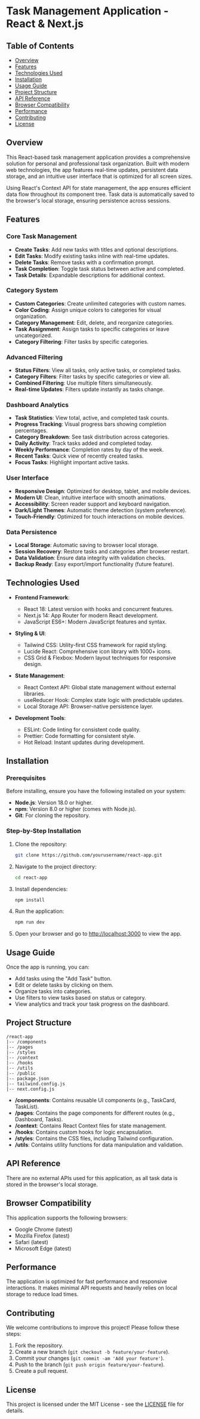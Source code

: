 # Task Management Application - React & Next.js

## Table of Contents

* [Overview](#overview)
* [Features](#features)
* [Technologies Used](#technologies-used)
* [Installation](#installation)
* [Usage Guide](#usage-guide)
* [Project Structure](#project-structure)
* [API Reference](#api-reference)
* [Browser Compatibility](#browser-compatibility)
* [Performance](#performance)
* [Contributing](#contributing)
* [License](#license)

## Overview

This React-based task management application provides a comprehensive solution for personal and professional task organization. Built with modern web technologies, the app features real-time updates, persistent data storage, and an intuitive user interface that is optimized for all screen sizes.

Using React's Context API for state management, the app ensures efficient data flow throughout its component tree. Task data is automatically saved to the browser's local storage, ensuring persistence across sessions.

## Features

### Core Task Management

* **Create Tasks**: Add new tasks with titles and optional descriptions.
* **Edit Tasks**: Modify existing tasks inline with real-time updates.
* **Delete Tasks**: Remove tasks with a confirmation prompt.
* **Task Completion**: Toggle task status between active and completed.
* **Task Details**: Expandable descriptions for additional context.

### Category System

* **Custom Categories**: Create unlimited categories with custom names.
* **Color Coding**: Assign unique colors to categories for visual organization.
* **Category Management**: Edit, delete, and reorganize categories.
* **Task Assignment**: Assign tasks to specific categories or leave uncategorized.
* **Category Filtering**: Filter tasks by specific categories.

### Advanced Filtering

* **Status Filters**: View all tasks, only active tasks, or completed tasks.
* **Category Filters**: Filter tasks by specific categories or view all.
* **Combined Filtering**: Use multiple filters simultaneously.
* **Real-time Updates**: Filters update instantly as tasks change.

### Dashboard Analytics

* **Task Statistics**: View total, active, and completed task counts.
* **Progress Tracking**: Visual progress bars showing completion percentages.
* **Category Breakdown**: See task distribution across categories.
* **Daily Activity**: Track tasks added and completed today.
* **Weekly Performance**: Completion rates by day of the week.
* **Recent Tasks**: Quick view of recently created tasks.
* **Focus Tasks**: Highlight important active tasks.

### User Interface

* **Responsive Design**: Optimized for desktop, tablet, and mobile devices.
* **Modern UI**: Clean, intuitive interface with smooth animations.
* **Accessibility**: Screen reader support and keyboard navigation.
* **Dark/Light Themes**: Automatic theme detection (system preference).
* **Touch-Friendly**: Optimized for touch interactions on mobile devices.

### Data Persistence

* **Local Storage**: Automatic saving to browser local storage.
* **Session Recovery**: Restore tasks and categories after browser restart.
* **Data Validation**: Ensure data integrity with validation checks.
* **Backup Ready**: Easy export/import functionality (future feature).

## Technologies Used

* **Frontend Framework**:

  * React 18: Latest version with hooks and concurrent features.
  * Next.js 14: App Router for modern React development.
  * JavaScript ES6+: Modern JavaScript features and syntax.

* **Styling & UI**:

  * Tailwind CSS: Utility-first CSS framework for rapid styling.
  * Lucide React: Comprehensive icon library with 1000+ icons.
  * CSS Grid & Flexbox: Modern layout techniques for responsive design.

* **State Management**:

  * React Context API: Global state management without external libraries.
  * useReducer Hook: Complex state logic with predictable updates.
  * Local Storage API: Browser-native persistence layer.

* **Development Tools**:

  * ESLint: Code linting for consistent code quality.
  * Prettier: Code formatting for consistent style.
  * Hot Reload: Instant updates during development.

## Installation

### Prerequisites

Before installing, ensure you have the following installed on your system:

* **Node.js**: Version 18.0 or higher.
* **npm**: Version 8.0 or higher (comes with Node.js).
* **Git**: For cloning the repository.

### Step-by-Step Installation

1. Clone the repository:

   ```bash
   git clone https://github.com/yourusername/react-app.git
   ```

2. Navigate to the project directory:

   ```bash
   cd react-app
   ```

3. Install dependencies:

   ```bash
   npm install
   ```

4. Run the application:

   ```bash
   npm run dev
   ```

5. Open your browser and go to [http://localhost:3000](http://localhost:3000) to view the app.

## Usage Guide

Once the app is running, you can:

* Add tasks using the "Add Task" button.
* Edit or delete tasks by clicking on them.
* Organize tasks into categories.
* Use filters to view tasks based on status or category.
* View analytics and track your task progress on the dashboard.

## Project Structure

```
/react-app
|-- /components
|-- /pages
|-- /styles
|-- /context
|-- /hooks
|-- /utils
|-- /public
|-- package.json
|-- tailwind.config.js
|-- next.config.js
```

* **/components**: Contains reusable UI components (e.g., TaskCard, TaskList).
* **/pages**: Contains the page components for different routes (e.g., Dashboard, Tasks).
* **/context**: Contains React Context files for state management.
* **/hooks**: Contains custom hooks for logic encapsulation.
* **/styles**: Contains the CSS files, including Tailwind configuration.
* **/utils**: Contains utility functions for data manipulation and validation.

## API Reference

There are no external APIs used for this application, as all task data is stored in the browser's local storage.

## Browser Compatibility

This application supports the following browsers:

* Google Chrome (latest)
* Mozilla Firefox (latest)
* Safari (latest)
* Microsoft Edge (latest)

## Performance

The application is optimized for fast performance and responsive interactions. It makes minimal API requests and heavily relies on local storage to reduce load times.

## Contributing

We welcome contributions to improve this project! Please follow these steps:

1. Fork the repository.
2. Create a new branch (`git checkout -b feature/your-feature`).
3. Commit your changes (`git commit -am 'Add your feature'`).
4. Push to the branch (`git push origin feature/your-feature`).
5. Create a pull request.

## License

This project is licensed under the MIT License - see the [LICENSE](LICENSE) file for details.

